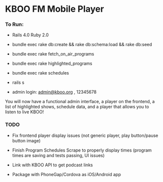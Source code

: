 # KBOO FM Mobile Player

### To Run:

- Rails 4.0 Ruby 2.0

- bundle exec rake db:create && rake db:schema:load && rake db:seed

- bundle exec rake fetch_on_air_programs

- bundle exec rake highlighted_programs

- bundle exec rake schedules

- rails s

- admin login: admin@kboo.org , 12345678

You will now have a functional admin interface, a player on the frontend, a list of highlighted shows, schedule data, and a player that allows you to listen to live KBOO! 

### TODO

- Fix frontend player display issues (not generic player, play button/pause button image)

- Finish Program Schedules Scrape to properly display times (program times are saving and tests passing, UI issues)

- Link with KBOO API to get podcast links

- Package with PhoneGap/Cordova as iOS/Android app
